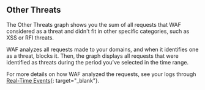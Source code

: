## Other Threats

The Other Threats graph shows you the sum of all requests that WAF considered as a threat and didn't fit in other specific categories, such as XSS or RFI threats.

WAF analyzes all requests made to your domains, and when it identifies one as a threat, blocks it. Then, the graph displays all requests that were identified as threats during the period you've selected in the time range.

For more details on how WAF analyzed the requests, see your logs through [Real-Time Events](https://www.azion.com/en/documentation/products/real-time-events/){: target="_blank"}.